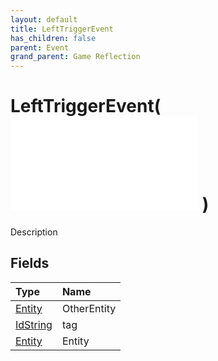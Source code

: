 ```yaml
---
layout: default
title: LeftTriggerEvent
has_children: false
parent: Event
grand_parent: Game Reflection
---
```

# LeftTriggerEvent( ![ EntityEventBase ](/game-reflection/events/entity_event_base.md) )
Description 

## Fields
| Type | Name |
|:-------------|:--------------|
| [Entity](/game-reflection/classes/entity.md) | OtherEntity |
| [IdString](/game-reflection/components/id_string.md) | tag |
| [Entity](/game-reflection/classes/entity.md) | Entity |
